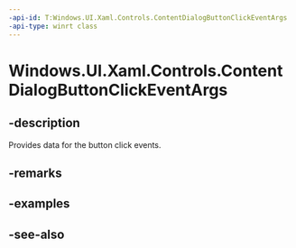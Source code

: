 ```yaml
---
-api-id: T:Windows.UI.Xaml.Controls.ContentDialogButtonClickEventArgs
-api-type: winrt class
---
```


<!-- Class syntax.
public class ContentDialogButtonClickEventArgs : Windows.UI.Xaml.Controls.IContentDialogButtonClickEventArgs
-->

# Windows.UI.Xaml.Controls.ContentDialogButtonClickEventArgs

## -description
Provides data for the button click events.



## -remarks

## -examples

## -see-also
